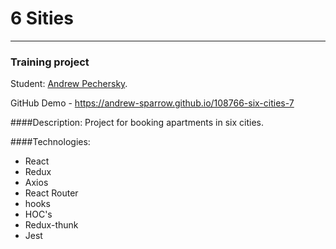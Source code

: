 # 6 Sities
---

### Training project

Student: [Andrew Pechersky](https://up.htmlacademy.ru/react/7/user/108766).

GitHub Demo - https://andrew-sparrow.github.io/108766-six-cities-7

####Description:
Project for booking apartments in six cities.

####Technologies:
* React
* Redux
* Axios
* React Router
* hooks
* HOC's
* Redux-thunk
* Jest
